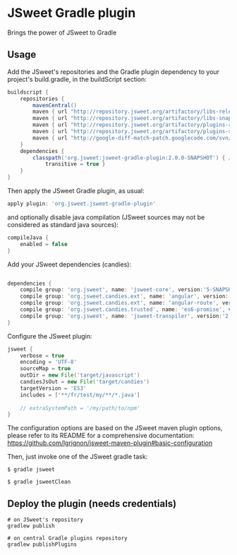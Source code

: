 # JSweet Gradle plugin

Brings the power of JSweet to Gradle

## Usage
Add the JSweet's repositories and the Gradle plugin dependency to your project's build.gradle, in the buildScript section:
```groovy
buildscript {
	repositories {
		mavenCentral()
		maven { url "http://repository.jsweet.org/artifactory/libs-release-local" }
		maven { url "http://repository.jsweet.org/artifactory/libs-snapshot-local" }
		maven { url "http://repository.jsweet.org/artifactory/plugins-release-local" }
		maven { url "http://repository.jsweet.org/artifactory/plugins-snapshot-local" }
		maven { url "http://google-diff-match-patch.googlecode.com/svn/trunk/maven" }
	}
	dependencies {
		classpath('org.jsweet:jsweet-gradle-plugin:2.0.0-SNAPSHOT') { //
			transitive = true }
	}
}
```

Then apply the JSweet Gradle plugin, as usual:
```groovy
apply plugin: 'org.jsweet.jsweet-gradle-plugin'
```

and optionally  disable java compilation (JSweet sources may not be considered as standard java sources):
```groovy
compileJava {
	enabled = false
}
```

Add your JSweet dependencies (candies):
```groovy

dependencies {
    compile group: 'org.jsweet', name: 'jsweet-core', version:'5-SNAPSHOT'
    compile group: 'org.jsweet.candies.ext', name: 'angular', version:'1.4.0-SNAPSHOT'
    compile group: 'org.jsweet.candies.ext', name: 'angular-route', version:'1.2.0-SNAPSHOT'
    compile group: 'org.jsweet.candies.trusted', name: 'es6-promise', version:'0.0.0-SNAPSHOT'
    compile group: 'org.jsweet', name: 'jsweet-transpiler', version:'2.0.0-SNAPSHOT'
}
```

Configure the JSweet plugin:
```groovy
jsweet {
	verbose = true
	encoding = 'UTF-8'
	sourceMap = true
	outDir = new File('target/javascript')
	candiesJsOut = new File('target/candies')
	targetVersion = 'ES3'
	includes = ['**/fr/test/my/**/*.java']
	
	// extraSystemPath = '/my/path/to/npm'
}

```

The configuration options are based on the JSweet maven plugin options, please refer to its README for a comprehensive documentation:
https://github.com/lgrignon/jsweet-maven-plugin#basic-configuration


Then, just invoke one of the JSweet gradle task:

```
$ gradle jsweet
```

```
$ gradle jsweetClean
```

## Deploy the plugin (needs credentials)
```
# on JSweet's repository
gradlew publish

# on central Gradle plugins repository
gradlew publishPlugins
```
